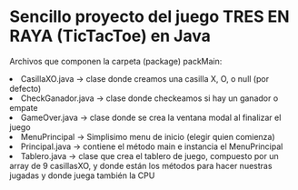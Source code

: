 # Sencillo proyecto del juego TRES EN RAYA (TicTacToe) en Java

Archivos que componen la carpeta (package) packMain:

<li>CasillaXO.java -> clase donde creamos una casilla X, O, o null (por defecto)</li>

<li>CheckGanador.java -> clase donde checkeamos si hay un ganador o empate</li>

<li>GameOver.java -> clase donde se crea la ventana modal al finalizar el juego</li>

<li>MenuPrincipal -> Simplisimo menu de inicio (elegir quien comienza)</li>

<li>Principal.java -> contiene el método main e instancia el MenuPrincipal</li>

<li>Tablero.java -> clase que crea el tablero de juego, compuesto por un array
de 9 casillasXO, y donde están los métodos para hacer nuestras
jugadas y donde juega también la CPU</li>

